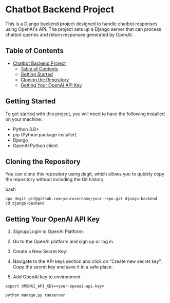 # Chatbot Backend Project

This is a Django backend project designed to handle chatbot responses using OpenAI's API. The project sets up a Django server that can process chatbot queries and return responses generated by OpenAI.

## Table of Contents

- [Chatbot Backend Project](#chatbot-backend-project)
  - [Table of Contents](#table-of-contents)
  - [Getting Started](#getting-started)
  - [Cloning the Repository](#cloning-the-repository)
  - [Getting Your OpenAI API Key](#getting-your-openai-api-key)

## Getting Started

To get started with this project, you will need to have the following installed on your machine:

- Python 3.8+
- pip (Python package installer)
- Django
- OpenAI Python client

## Cloning the Repository

You can clone this repository using degit, which allows you to quickly copy the repository without including the Git history.

bash
```
npx degit git@github.com:yourusername/your-repo.git django-backend
cd django-backend
```



## Getting Your OpenAI API Key
1. Signup/Login to OpenAI Platform:

2. Go to the OpenAI platform and sign up or log in.

3. Create a New Secret Key:

4. Navigate to the API keys section and click on “Create new secret key”. Copy the secret key and save it in a safe place.

5. Add OpenAI key to environment
```
export OPENAI_API_KEY=<your-openai-api-key>
```

```
python manage.py runserver
```